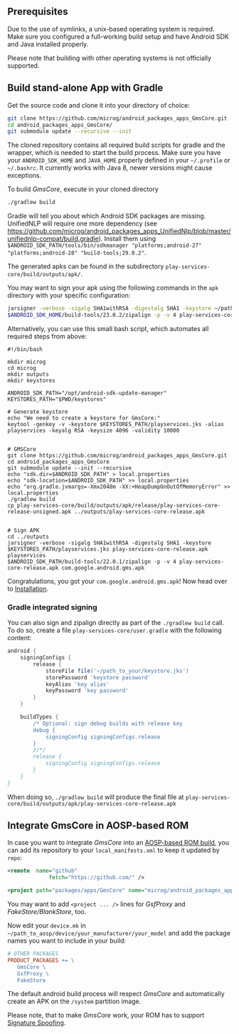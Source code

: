 ## Prerequisites

Due to the use of symlinks, a unix-based operating system is required. Make sure you configured a full-working build setup and have Android SDK and Java installed properly. 

Please note that building with other operating systems is not officially supported.

## Build stand-alone App with Gradle

Get the source code and clone it into your directory of choice:

```bash
git clone https://github.com/microg/android_packages_apps_GmsCore.git
cd android_packages_apps_GmsCore/
git submodule update --recursive --init
```

The cloned repository contains all required build scripts for gradle and the wrapper, which is needed to start the build process. Make sure you have your `ANDROID_SDK_HOME` and `JAVA_HOME` properly defined in your `~/.profile` or `~/.bashrc`. 
It currently works with Java 8, newer versions might cause exceptions.

To build _GmsCore_, execute in your cloned directory
```bash
./gradlew build
```
Gradle will tell you about which Android SDK packages are missing. UnifiedNLP will require one more dependency (see https://github.com/microg/android_packages_apps_UnifiedNlp/blob/master/unifiednlp-compat/build.gradle). Install them using `$ANDROID_SDK_PATH/tools/bin/sdkmanager "platforms;android-27" "platforms;android-28" "build-tools;29.0.2"`. 


The generated apks can be found in the subdirectory `play-services-core/build/outputs/apk/`.

You may want to sign your apk using the following commands in the `apk` directory with your specific configuration:
```bash
jarsigner -verbose -sigalg SHA1withRSA -digestalg SHA1 -keystore ~/path_to_your/keystore.jks play-services-core-release-unsigned.apk your_keystore_username --signedjar play-services-core-release-signed.apk
$ANDROID_SDK_HOME/build-tools/23.0.2/zipalign -p -v 4 play-services-core-release-signed.apk com.google.android.gms.apk
```
Alternatively, you can use this small bash script, which automates all required steps from above:

```shell
#!/bin/bash

mkdir microg
cd microg
mkdir outputs
mkdir keystores

ANDROID_SDK_PATH="/opt/android-sdk-update-manager"
KEYSTORES_PATH="$PWD/keystores"

# Generate keystore
echo "We need to create a keystore for GmsCore:"
keytool -genkey -v -keystore $KEYSTORES_PATH/playservices.jks -alias playservices -keyalg RSA -keysize 4096 -validity 10000


# GMSCore
git clone https://github.com/microg/android_packages_apps_GmsCore.git
cd android_packages_apps_GmsCore
git submodule update --init --recursive
echo "sdk.dir=$ANDROID_SDK_PATH" > local.properties
echo "sdk-location=$ANDROID_SDK_PATH" >> local.properties
echo "org.gradle.jvmargs=-Xmx2048m -XX:+HeapDumpOnOutOfMemoryError" >> local.properties
./gradlew build
cp play-services-core/build/outputs/apk/release/play-services-core-release-unsigned.apk ../outputs/play-services-core-release.apk


# Sign APK
cd ../outputs
jarsigner -verbose -sigalg SHA1withRSA -digestalg SHA1 -keystore $KEYSTORES_PATH/playservices.jks play-services-core-release.apk playservices
$ANDROID_SDK_PATH/build-tools/22.0.1/zipalign -p -v 4 play-services-core-release.apk com.google.android.gms.apk
```

Congratulations, you got your `com.google.android.gms.apk`! Now head over to [Installation](https://github.com/microg/android_packages_apps_GmsCore/wiki/Installation).

### Gradle integrated signing
You can also sign and zipalign directly as part of the `./gradlew build` call. To do so, create a file `play-services-core/user.gradle` with the following content:
```groovy
android {
    signingConfigs {
        release {
            storeFile file('~/path_to_your/keystore.jks')
            storePassword 'keystore password'
            keyAlias 'key alias'
            keyPassword 'key password'
        }
    }

    buildTypes {
        /* Optional: sign debug builds with release key
        debug {
            signingConfig signingConfigs.release
        }
        //*/
        release {
            signingConfig signingConfigs.release
        }
    }
}
```
When doing so, `./gradlew build` will produce the final file at `play-services-core/build/outputs/apk/play-services-core-release.apk`

## Integrate GmsCore in AOSP-based ROM

In case you want to integrate _GmsCore_ into an [AOSP-based ROM build](https://source.android.com/source/initializing.html), you can add its repository to your `local_manifests.xml` to keep it updated by `repo`:

```xml
<remote  name="github"
             fetch="https://github.com/" />

<project path="packages/apps/GmsCore" name="microg/android_packages_apps_GmsCore" remote="github" revision="master" />
```
You may want to add `<project ... />` lines for _GsfProxy_ and _FakeStore/BlankStore_, too.

Now edit your `device.mk` in `~/path_to_aosp/device/your_manufacturer/your_model`
and add the package names you want to include in your build:

```Makefile
# OTHER PACKAGES
PRODUCT_PACKAGES += \
   GmsCore \
   GsfProxy \
   FakeStore
```
The default android build process will respect *GmsCore* and automatically create an APK on the `/system` partition image.

Please note, that to make _GmsCore_ work, your ROM has to support [Signature Spoofing](https://github.com/microg/android_packages_apps_GmsCore/wiki/Signature-Spoofing).